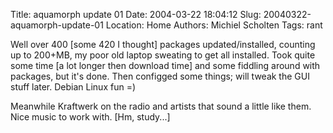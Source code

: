 Title: aquamorph update 01
Date: 2004-03-22 18:04:12
Slug: 20040322-aquamorph-update-01
Location: Home
Authors: Michiel Scholten
Tags: rant

<p>Well over 400 [some 420 I thought] packages updated/installed, counting up to 200+MB, my poor old laptop sweating to get all installed. Took quite some time [a lot longer then download time] and some fiddling around with packages, but it's done. Then configged some things; will tweak the GUI stuff later. Debian Linux fun =)</p>
<p>Meanwhile Kraftwerk on the radio and artists that sound a little like them. Nice music to work with. [Hm, study...]</p>